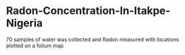 # Radon-Concentration-In-Itakpe-Nigeria
70 samples of water was collected and Radon measured with locations plotted on a folium map
